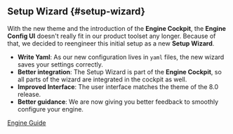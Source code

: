 ## Setup Wizard {#setup-wizard}

With the new theme and the introduction of the **Engine Cockpit**,
the **Engine Config UI** doesn't really fit in our product toolset any longer. Because of that, we decided to
reengineer this initial setup as a new **Setup Wizard**.

* **Write Yaml**: As our new configuration lives in `yaml` files, the new wizard saves your settings correctly.
* **Better integration**: The Setup Wizard is part of the **Engine Cockpit**, so all parts of the wizard are integrated in the cockpit as well.
* **Improved Interface**: The user interface matches the theme of the 8.0 release.
* **Better guidance**: We are now giving you better feedback to smoothly configure your engine.

<div class="short-links">
  <a href="${docBaseUrl}/engine-guide/tool-reference/setup-wizard.html" target="_blank" rel="noopener noreferrer">
    <i class="fas fa-book"></i> Engine Guide
  </a>
</div>
